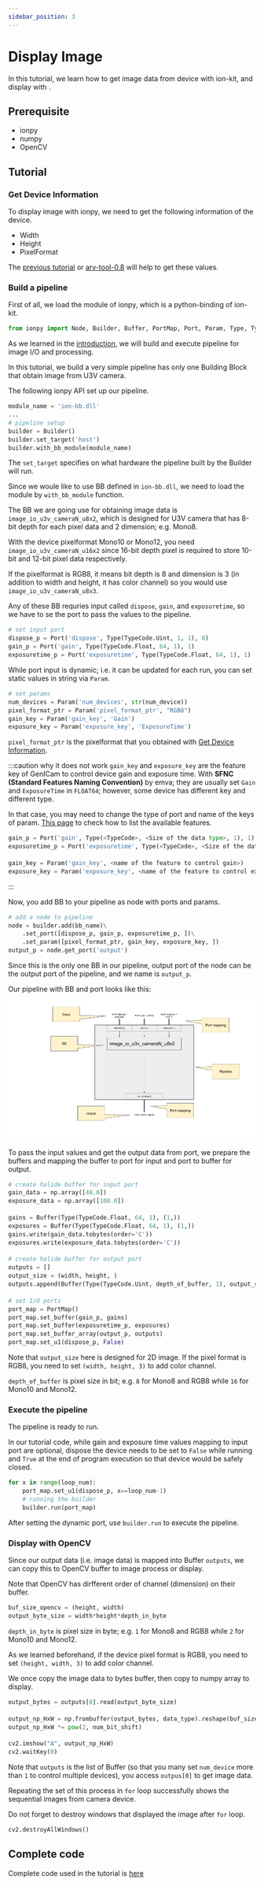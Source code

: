 ```yaml
---
sidebar_position: 3
---
```


# Display Image

In this tutorial, we learn how to get image data from device with ion-kit, and display with .

## Prerequisite

* ionpy 
* numpy
* OpenCV

## Tutorial

### Get Device Information

To display image with ionpy, we need to get the following information of the device.

* Width
* Height
* PixelFormat

The [previous tutorial](obtain-device-info.md) or [arv-tool-0.8](../external/aravis/arv-tools.md) will help to get these values.

### Build a pipeline

First of all, we load the module of ionpy, which is a python-binding of ion-kit.

```python
from ionpy import Node, Builder, Buffer, PortMap, Port, Param, Type, TypeCode
```

As we learned in the [introduction](intro.mdx), we will build and execute pipeline for image I/O and processing.

In this tutorial, we build a very simple pipeline has only one Building Block that obtain image from U3V camera.

The following ionpy API set up our pipeline.

```python
module_name = 'ion-bb.dll'
...
# pipeline setup
builder = Builder()
builder.set_target('host')
builder.with_bb_module(module_name)
```

The `set_target` specifies on what hardware the pipeline built by the Builder will run. 

Since we woule like to use BB defined in `ion-bb.dll`, we need to load the module by `with_bb_module` function. 

The BB we are going use for obtaining image data is `image_io_u3v_cameraN_u8x2`, which is designed for U3V camera that has 8-bit depth for each pixel data and 2 dimension; e.g. Mono8.

With the device pixelformat Mono10 or Mono12, you need `image_io_u3v_cameraN_u16x2` since 16-bit depth pixel is required to store 10-bit and 12-bit pixel data respectively.

If the pixelformat is RGB8, it means bit depth is 8 and dimension is 3 (in addition to width and height, it has color channel) so you would use `image_io_u3v_cameraN_u8x3`.

Any of these BB requries input called `dispose`, `gain`, and `exposuretime`, so we have to se the port to pass the values to the pipeline.

```python
# set input port
dispose_p = Port('dispose', Type(TypeCode.Uint, 1, 1), 0)
gain_p = Port('gain', Type(TypeCode.Float, 64, 1), 1)
exposuretime_p = Port('exposuretime', Type(TypeCode.Float, 64, 1), 1)
```

While port input is dynamic; i.e. it can be updated for each run, you can set static values in string via `Param`. 

```python
# set params
num_devices = Param('num_devices', str(num_device))
pixel_format_ptr = Param('pixel_format_ptr', "RGB8")
gain_key = Param('gain_key', 'Gain')
exposure_key = Param('exposure_key', 'ExposureTime')
```

`pixel_format_ptr` is the pixelformat that you obtained with [Get Device Information](#get-device-information).


:::caution why it does not work
`gain_key` and `exposure_key` are the feature key of GenICam to control device gain and exposure time. With **SFNC (Standard Features Naming Convention)** by emva; they are usually set `Gain` and `ExposureTime` in `FLOAT64`; however, some device has different key and different type.

In that case, you may need to change the type of port and name of the keys of param. [This page](../external/aravis/arv-tools#list-the-available-genicam-features) to check how to list the available features.
```python
gain_p = Port('gain', Type(<TypeCode>, <Size of the data type>, 1), 1)
exposuretime_p = Port('exposuretime', Type(<TypeCode>, <Size of the data type>, 1), 1)

gain_key = Param('gain_key', <name of the feature to control gain>)
exposure_key = Param('exposure_key', <name of the feature to control exposure time>)
```
:::

Now, you add BB to your pipeline as node with ports and params.

```python
# add a node to pipeline
node = builder.add(bb_name)\
    .set_port([dispose_p, gain_p, exposuretime_p, ])\
    .set_param([pixel_format_ptr, gain_key, exposure_key, ])
output_p = node.get_port('output')
```

Since this is the only one BB in our pipeline, output port of the node can be the output port of the pipeline, and we name is `output_p`.

Our pipeline with BB and port looks like this:

![tutorial1-pipeline](./img/tutorial1-pipeline.png)

To pass the input values and get the output data from port, we prepare the buffers and mapping the buffer to port for input and port to buffer for output.

```python
# create halide buffer for input port
gain_data = np.array([48.0])
exposure_data = np.array([100.0])

gains = Buffer(Type(TypeCode.Float, 64, 1), (1,))
exposures = Buffer(Type(TypeCode.Float, 64, 1), (1,))
gains.write(gain_data.tobytes(order='C'))
exposures.write(exposure_data.tobytes(order='C'))

# create halide buffer for output port
outputs = []
output_size = (width, height, )
outputs.append(Buffer(Type(TypeCode.Uint, depth_of_buffer, 1), output_size))

# set I/O ports
port_map = PortMap()
port_map.set_buffer(gain_p, gains)
port_map.set_buffer(exposuretime_p, exposures)
port_map.set_buffer_array(output_p, outputs)
port_map.set_u1(dispose_p, False)
```

Note that `output_size` here is designed for 2D image. If the pixel format is RGB8, you need to set `(width, height, 3)` to add color channel.

`depth_of_buffer` is pixel size in bit; e.g. `8` for Mono8 and RGB8 while `16` for Mono10 and Mono12.

### Execute the pipeline

The pipeline is ready to run.

In our tutorial code, while gain and exposure time values mapping to input port are optional, dispose the device needs to be set to `False` while running and `True` at the end of program execution so that device would be safely closed.

```python
for x in range(loop_num):
    port_map.set_u1(dispose_p, x==loop_num-1)
    # running the builder
    builder.run(port_map)
```

After setting the dynamic port, use `builder.run` to execute the pipeline.

### Display with OpenCV

Since our output data (i.e. image data) is mapped into Buffer `outputs`, we can copy this to OpenCV buffer to image process or display.

Note that OpenCV has dirfferent order of channel (dimension) on their buffer.

```python
buf_size_opencv = (height, width)
output_byte_size = width*height*depth_in_byte
```
`depth_in_byte` is pixel size in byte; e.g. `1` for Mono8 and RGB8 while `2` for Mono10 and Mono12.

As we learned beforehand, if the device pixel format is RGB8, you need to set `(height, width, 3)` to add color channel.

We once copy the image data to bytes buffer, then copy to numpy array to display.

```python
output_bytes = outputs[0].read(output_byte_size) 

output_np_HxW = np.frombuffer(output_bytes, data_type).reshape(buf_size_opencv)
output_np_HxW *= pow(2, num_bit_shift)

cv2.imshow("A", output_np_HxW)
cv2.waitKey(0)
```

Note that `outputs` is the list of Buffer (so that you many set `num_device` more than `1` to control multiple devices), you access `outpus[0]` to get image data.

Repeating the set of this process in `for` loop successfully shows the sequential images from camera device. 

Do not forget to destroy windows that displayed the image after `for` loop.

```python
cv2.destroyAllWindows()
```

## Complete code

Complete code used in the tutorial is [here](https://github.com/Sensing-Dev/tutorials/blob/main/python/tutorial1_display.py)